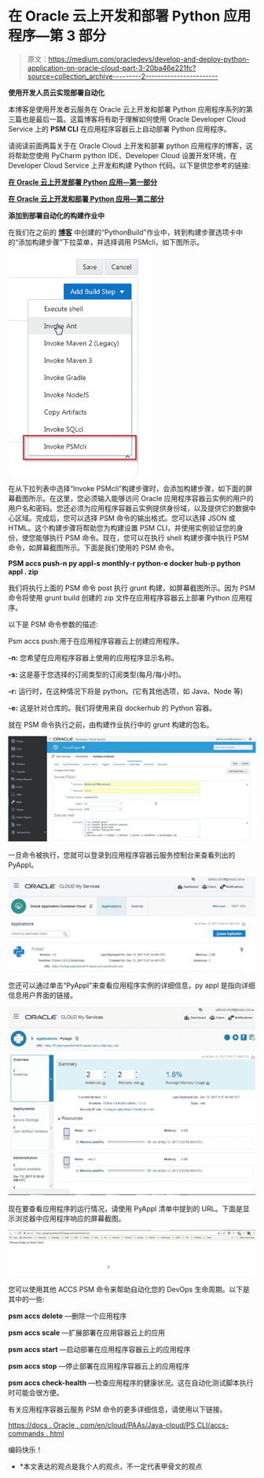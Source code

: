 # 在 Oracle 云上开发和部署 Python 应用程序—第 3 部分

> 原文：<https://medium.com/oracledevs/develop-and-deploy-python-application-on-oracle-cloud-part-3-20ba46e221fc?source=collection_archive---------2----------------------->

**使用开发人员云实现部署自动化**

本博客是使用开发者云服务在 Oracle 云上开发和部署 Python 应用程序系列的第三篇也是最后一篇。这篇博客将有助于理解如何使用 Oracle Developer Cloud Service 上的 **PSM CLI** 在应用程序容器云上自动部署 Python 应用程序。

请阅读前面两篇关于在 Oracle Cloud 上开发和部署 python 应用程序的博客，这将帮助您使用 PyCharm python IDE、Developer Cloud 设置开发环境，在 Developer Cloud Service 上开发和构建 Python 代码。以下是供您参考的链接:

[**在 Oracle 云上开发部署 Python 应用—第一部分**](/oracledevs/develop-and-deploy-python-application-on-oracle-cloud-part-1-a4142d44a84e)

[**在 Oracle 云上开发和部署 Python 应用—第二部分**](/oracledevs/develop-and-deploy-python-application-on-oracle-cloud-part-2-fb4fa3ac5a80)

**添加到部署自动化的构建作业中**

在我们在之前的 [**博客**](/oracledevs/develop-and-deploy-python-application-on-oracle-cloud-part-2-fb4fa3ac5a80) 中创建的“PythonBuild”作业中，转到构建步骤选项卡中的“添加构建步骤”下拉菜单，并选择调用 PSMcli，如下图所示。

![](img/c7a16c07d49098518ffaae51504a2fa6.png)

在从下拉列表中选择“Invoke PSMcli”构建步骤时，会添加构建步骤，如下面的屏幕截图所示。在这里，您必须输入能够访问 Oracle 应用程序容器云实例的用户的用户名和密码。您还必须为应用程序容器云实例提供身份域，以及提供它的数据中心区域。完成后，您可以选择 PSM 命令的输出格式。您可以选择 JSON 或 HTML。这个构建步骤将帮助您为构建设置 PSM CLI，并使用实例验证您的身份，使您能够执行 PSM 命令。现在，您可以在执行 shell 构建步骤中执行 PSM 命令，如屏幕截图所示。下面是我们使用的 PSM 命令。

**PSM accs push-n py appl-s monthly-r python-e docker hub-p python appl . zip**

我们将执行上面的 PSM 命令 post 执行 grunt 构建，如屏幕截图所示。因为 PSM 命令将使用 grunt build 创建的 zip 文件在应用程序容器云上部署 Python 应用程序。

以下是 PSM 命令参数的描述:

Psm accs push:用于在应用程序容器云上创建应用程序。

**-n:** 您希望在应用程序容器上使用的应用程序显示名称。

**-s:** 这是基于您选择的订阅类型的订阅类型(每月/每小时)。

**-r:** 运行时，在这种情况下将是 python。(它有其他选项，如 Java、Node 等)

**-e:** 这是针对仓库的。我们将使用来自 dockerhub 的 Python 容器。

就在 PSM 命令执行之前，由构建作业执行中的 grunt 构建的包名。

![](img/4657581bb3211576e0e57f5779257d51.png)

一旦命令被执行，您就可以登录到应用程序容器云服务控制台来查看列出的 PyAppl。

![](img/1d979d235baa1e3d5e0d79bcc9275d20.png)

您还可以通过单击“PyAppl”来查看应用程序实例的详细信息，py appl 是指向详细信息用户界面的链接。

![](img/91ac242d1719cf69ed552f52c10390ec.png)

现在要查看应用程序的运行情况，请使用 PyAppl 清单中提到的 URL。下面是显示浏览器中应用程序响应的屏幕截图。

![](img/bac08ab2111f29900fa981afddc881ab.png)

您可以使用其他 ACCS PSM 命令来帮助自动化您的 DevOps 生命周期。以下是其中的一些:

**psm accs delete** —删除一个应用程序

**psm accs scale** —扩展部署在应用容器云上的应用

**psm accs start** —启动部署在应用程序容器云上的应用程序

**psm accs stop** —停止部署在应用程序容器云上的应用程序

**psm accs check-health** —检查应用程序的健康状况。这在自动化测试脚本执行时可能会很方便。

有关应用程序容器云服务 PSM 命令的更多详细信息，请使用以下链接。

[https://docs . Oracle . com/en/cloud/PAAs/Java-cloud/PS CLI/accs-commands . html](https://docs.oracle.com/en/cloud/paas/java-cloud/pscli/accs-commands.html)

编码快乐！

* *本文表达的观点是我个人的观点，不一定代表甲骨文的观点